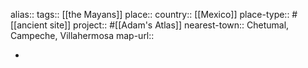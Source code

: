 alias::
tags:: [[the Mayans]] 
place::
country:: [[Mexico]] 
place-type:: #[[ancient site]] project:: #[[Adam's Atlas]] 
nearest-town:: Chetumal, Campeche, Villahermosa
map-url::

-